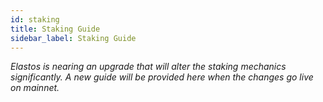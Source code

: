 ```yaml
---
id: staking
title: Staking Guide
sidebar_label: Staking Guide
---
```


_Elastos is nearing an upgrade that will alter the staking mechanics significantly. A new guide will be provided here when the changes go live on mainnet._
